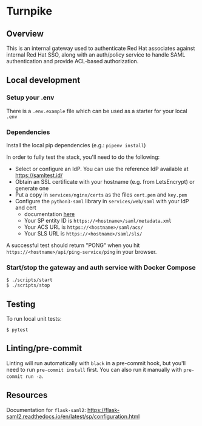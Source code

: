 # Turnpike

## Overview
This is an internal gateway used to authenticate Red Hat associates against internal
Red Hat SSO, along with an auth/policy service to handle SAML authentication and
provide ACL-based authorization.

## Local development

### Setup your .env
There is a `.env.example` file which can be used as a starter for your local `.env`

### Dependencies
Install the local pip dependencies (e.g.: `pipenv install`)

In order to fully test the stack, you'll need to do the following:
- Select or configure an IdP. You can use the reference IdP available at https://samltest.id/
- Obtain an SSL certificate with your hostname (e.g. from LetsEncrypt) or generate one
- Put a copy in `services/nginx/certs` as the files `cert.pem` and `key.pem`
- Configure the `python3-saml` library in `services/web/saml` with your IdP and cert
  - documentation [here](https://github.com/onelogin/python3-saml#how-it-works)
  - Your SP entity ID is  `https://<hostname>/saml/metadata.xml`
  - Your ACS URL is `https://<hostname>/saml/acs/`
  - Your SLS URL is `https://<hostname>/saml/sls/`

A successful test should return "PONG" when you hit `https://<hostname>/api/ping-service/ping` in your browser.

### Start/stop the gateway and auth service with Docker Compose
```
$ ./scripts/start
$ ./scripts/stop
```

## Testing
To run local unit tests:
```
$ pytest
```

## Linting/pre-commit
Linting will run automatically with `black` in a pre-commit hook, but you'll need to run `pre-commit install` first. You can also run it manually with `pre-commit run -a`.

## Resources
Documentation for `flask-saml2`: https://flask-saml2.readthedocs.io/en/latest/sp/configuration.html
